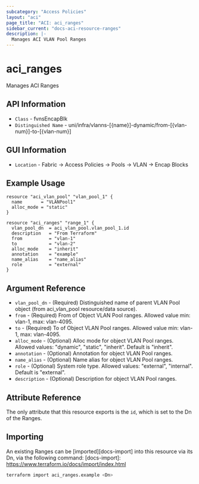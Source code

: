 ```yaml
---
subcategory: "Access Policies"
layout: "aci"
page_title: "ACI: aci_ranges"
sidebar_current: "docs-aci-resource-ranges"
description: |-
  Manages ACI VLAN Pool Ranges
---
```


# aci_ranges #

Manages ACI Ranges

## API Information ##

* `Class` - fvnsEncapBlk
* `Distinguished Name` - uni/infra/vlanns-[{name}]-dynamic/from-[{vlan-num}]-to-[{vlan-num}]

## GUI Information ##

* `Location` - Fabric -> Access Policies -> Pools -> VLAN -> Encap Blocks

## Example Usage ##

```hcl
resource "aci_vlan_pool" "vlan_pool_1" {
  name       = "VLANPool1"
  alloc_mode = "static"
}

resource "aci_ranges" "range_1" {
  vlan_pool_dn  = aci_vlan_pool.vlan_pool_1.id
  description   = "From Terraform"
  from          = "vlan-1"
  to            = "vlan-2"
  alloc_mode    = "inherit"
  annotation    = "example"
  name_alias    = "name_alias"
  role          = "external"
}
```

## Argument Reference ##

* `vlan_pool_dn` - (Required) Distinguished name of parent VLAN Pool object (from aci_vlan_pool resource/data source).
* `from` - (Required) From of Object VLAN Pool ranges. Allowed value min: vlan-1, max: vlan-4095.
* `to` - (Required) To of Object VLAN Pool ranges. Allowed value min: vlan-1, max: vlan-4095.
* `alloc_mode` - (Optional) Alloc mode for object VLAN Pool ranges.  Allowed values: "dynamic", "static", "inherit". Default is "inherit".
* `annotation` - (Optional) Annotation for object VLAN Pool ranges.
* `name_alias` - (Optional) Name alias for object VLAN Pool ranges.
* `role` - (Optional) System role type.  Allowed values: "external", "internal".  Default is "external".
* `description` - (Optional) Description for object VLAN Pool ranges.

## Attribute Reference ##

The only attribute that this resource exports is the `id`, which is set to the
Dn of the Ranges.

## Importing ##

An existing Ranges can be [imported][docs-import] into this resource via its Dn, via the following command:
[docs-import]: <https://www.terraform.io/docs/import/index.html>

```bash
terraform import aci_ranges.example <Dn>
```
